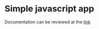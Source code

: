 # Simple javascript app

Documentation can be reviewed at the [link](https://docs.google.com/document/d/1P-g_WY3-exJcgSb8_s42parf-ylayzEu-bEPhInEn_w/edit?usp=sharing)
